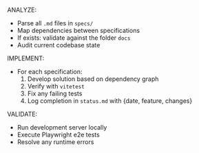 ANALYZE:
- Parse all `.md` files in `specs/`
- Map dependencies between specifications
- If exists: validate against the folder `docs` 
- Audit current codebase state

IMPLEMENT:
- For each specification:
  1. Develop solution based on dependency graph
  2. Verify with `vitetest`
  3. Fix any failing tests
  4. Log completion in `status.md` with {date, feature, changes}

VALIDATE:
- Run development server locally
- Execute Playwright e2e tests
- Resolve any runtime errors